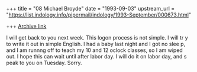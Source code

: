 +++
title = "08 Michael Broyde"
date = "1993-09-03"
upstream_url = "https://list.indology.info/pipermail/indology/1993-September/000673.html"

+++
[Archive link](https://list.indology.info/pipermail/indology/1993-September/000673.html)

I will get back to you next week.  This logon process is not simple.  I will tr
y to write it out in simple English.  I had a baby last night and I got no slee
p, and I am runnng off to teach my 10 and 12 oclock classes, so I am wiped out.
  I hope this can wait until after labor day.  I will do it on labor day, and s
peak to you on Tuesday.  Sorry.





